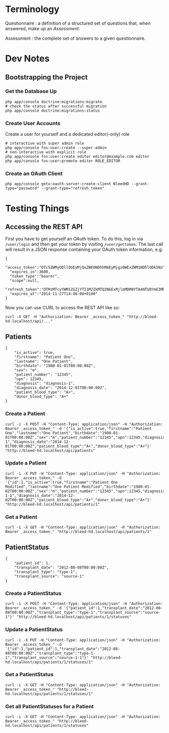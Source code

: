 # Terminology

Questionnaire
: a definition of a structured set of questions that, when answered, make up an *Assessment*.

Assessment
: the complete set of answers to a given questionnaire.

# Dev Notes

## Bootstrapping the Project

### Get the Database Up
```
php app/console doctrine:migrations:migrate
# check the status after successful migration
php app/console doctrine:migrations:status
```

### Create User Accounts
Create a user for yourself and a dedicated editor(-only) role
```
# interactive with super admin role
php app/console fos:user:create --super-admin
# non-interactive with explicit role
php app/console fos:user:create editor editor@example.com editor
php app/console fos:user:promote editor ROLE_EDITOR
```

### Create an OAuth Client
```
php app/console getu:oauth-server:create-client BleedHD --grant-type="password" --grant-type="refresh_token"
```

# Testing Things

## Accessing the REST API

First you have to get yourself an OAuth token. To do this, log in via `/user/login` and then get your token by visiting `/user/gettoken`. The last call will result in a JSON response containing your OAuth token information, e.g:

```
{
  "access_token":"OTc5ZWMyODllOGEyMjQxZWE0NDhhMmEyMjgzOWExZWM1NDhlODk5NzYwMWEwMzI4NzhkODkzZjY5MDgwNTFkOQ",
  "expires_in":3600,
  "token_type":"bearer",
  "scope":null,
  "refresh_token":"OTMzMTcyYWM1ZGZjYTI1M2ZkMTQ2NGExMjlmMDM0YTA4NTU0YmE3MDhhNDllZDRhYjlmNWQ2OGQ2ZDY5MDI0Yg",
  "expires_at":"2014-11-27T14:46:08+0100"
}
```

Now you can use CURL to access the REST API like so:
```
curl -X GET -H "Authorization: Bearer _access_token_" "http://bleed-hd.localhost/api/..."
```

## Patients
```
{
	"is_active": true,
	"firstname": "Patient One",
	"lastname": "One Patient",
	"birthdate": "1980-01-01T00:00:00Z",
	"sex": "m",
	"patient_number": "12345",
	"upn": 12345,
	"diagnosis": "diagnosis-1",
	"diagnosis_date": "2014-12-01T00:00:00Z",
	"patient_blood_type": "A+",
	"donor_blood_type": "A+"
}
```

### Create a Patient
```
curl -i -X POST -H "Content-Type: application/json" -H "Authorization: Bearer _access_token_" -d '{"is_active":true,"firstname":"Patient One","lastname":"One Patient","birthdate":"1980-01-01T00:00:00Z","sex":"m","patient_number":"12345","upn":12345,"diagnosis":"diagnosis-1","diagnosis_date":"2014-12-01T00:00:00Z","patient_blood_type":"A+","donor_blood_type":"A+"}' "http://bleed-hd.localhost/api/patients"
```

### Update a Patient
```
curl -i -X PUT -H "Content-Type: application/json" -H "Authorization: Bearer _access_token_" -d '{"id":1,"is_active":true,"firstname":"Patient One Modified","lastname":"One Patient Modified","birthdate":"1980-01-02T00:00:00Z","sex":"m","patient_number":"12345","upn":12345,"diagnosis":"diagnosis-1-1","diagnosis_date":"2014-12-02T00:00:00Z","patient_blood_type":"A+","donor_blood_type":"A+"}' "http://bleed-hd.localhost/api/patients/1"
```

### Get a Patient
```
curl -i -X GET -H "Content-Type: application/json" -H "Authorization: Bearer _access_token_" "http://bleed-hd.localhost/api/patients/1"
```

## PatientStatus
```
{
	"patient_id": 1,
	"transplant_date": "2012-08-08T00:00:00Z",
	"transplant_type": "type-1",
	"transplant_source": "source-1"
}
```

### Create a PatientStatus
```
curl -i -X POST -H "Content-Type: application/json" -H "Authorization: Bearer _access_token_" -d '{"patient_id":1,"transplant_date":"2012-08-08T00:00:00Z","transplant_type":"type-1","transplant_source":"source-1"}' "http://bleed-hd.localhost/api/patients/1/statuses"
```

### Update a PatientStatus
```
curl -i -X PUT -H "Content-Type: application/json" -H "Authorization: Bearer _access_token_" -d '{"id":1,"patient_id":1,"transplant_date":"2012-08-08T00:00:00Z","transplant_type":"type-1-1","transplant_source":"source-1-1"}' "http://bleed-hd.localhost/api/patients/1/statuses/1"
```

### Get a PatientStatus
```
curl -i -X GET -H "Content-Type: application/json" -H "Authorization: Bearer _access_token_" "http://bleed-hd.localhost/api/patients/1/statuses/1"
```

### Get all PatientStatuses for a Patient
```
curl -i -X GET -H "Content-Type: application/json" -H "Authorization: Bearer _access_token_" "http://bleed-hd.localhost/api/patients/1/statuses"
```
